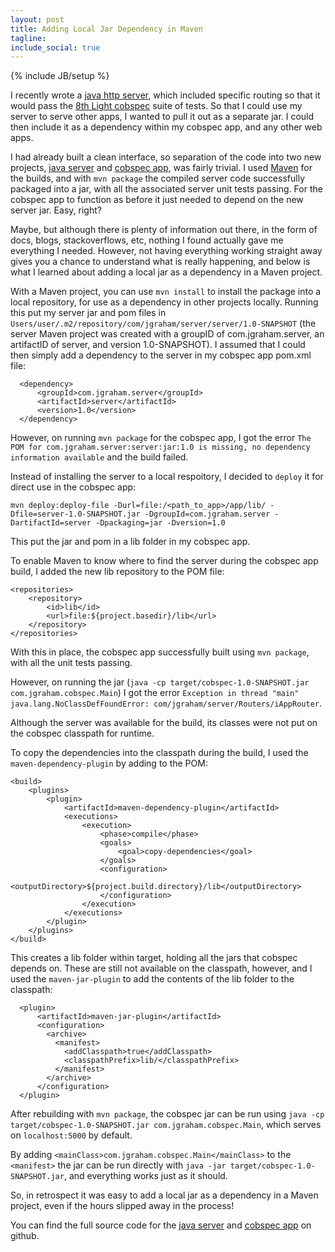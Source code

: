 ```yaml
---
layout: post
title: Adding Local Jar Dependency in Maven
tagline:    
include_social: true
---
```

{% include JB/setup %}

I recently wrote a <a href= "https://github.com/jonathangraham/http_server">java http server</a>, which included specific routing so that it would pass the <a href="https://github.com/8thlight/cob_spec">8th Light cobspec</a> suite of tests. So that I could use my server to serve other apps, I wanted to pull it out as a separate jar. I could then include it as a dependency within my cobspec app, and any other web apps.

I had already built a clean interface, so separation of the code into two new projects, <a href="https://github.com/jonathangraham/java_server">java server</a> and <a href="https://github.com/jonathangraham/cobspec_app">cobspec app</a>, was fairly trivial. I used <a href="https://maven.apache.org/guides/getting-started/maven-in-five-minutes.html">Maven</a> for the builds, and with ```mvn package``` the compiled server code successfully packaged into a jar, with all the associated server unit tests passing. For the cobspec app to function as before it just needed to depend on the new server jar. Easy, right?

Maybe, but although there is plenty of information out there, in the form of docs, blogs, stackoverflows, etc, nothing I found actually gave me everything I needed. However, not having everything working straight away gives you a chance to understand what is really happening, and below is what I learned about adding a local jar as a dependency in a Maven project.  

With a Maven project, you can use ```mvn install``` to install the package into a local repository, for use as a dependency in other projects locally. Running this put my server jar and pom files in ```Users/user/.m2/repository/com/jgraham/server/server/1.0-SNAPSHOT``` (the server Maven project was created with a groupID of com.jgraham.server, an artifactID of server, and version 1.0-SNAPSHOT). I assumed that I could then simply add a dependency to the server in my cobspec app pom.xml file:

      <dependency>
          <groupId>com.jgraham.server</groupId>
          <artifactId>server</artifactId>
          <version>1.0</version>
      </dependency>   

However, on running ```mvn package``` for the cobspec app, I got the error ```The POM for com.jgraham.server:server:jar:1.0 is missing, no dependency information available``` and the build failed.

Instead of installing the server to a local respoitory, I decided to ```deploy``` it for direct use in the cobspec app:

```mvn deploy:deploy-file -Durl=file:/<path_to_app>/app/lib/ -Dfile=server-1.0-SNAPSHOT.jar -DgroupId=com.jgraham.server -DartifactId=server -Dpackaging=jar -Dversion=1.0```

This put the jar and pom in a lib folder in my cobspec app.

To enable Maven to know where to find the server during the cobspec app build, I added the new lib repository to the POM file:

    <repositories>
        <repository>
            <id>lib</id>
            <url>file:${project.basedir}/lib</url>
        </repository>
    </repositories> 

With this in place, the cobspec app successfully built using ```mvn package```, with all the unit tests passing.

However, on running the jar (```java -cp target/cobspec-1.0-SNAPSHOT.jar com.jgraham.cobspec.Main```) I got the error ```Exception in thread "main" java.lang.NoClassDefFoundError: com/jgraham/server/Routers/iAppRouter```.

Although the server was available for the build, its classes were not put on the cobspec classpath for runtime.

To copy the dependencies into the classpath during the build, I used the ```maven-dependency-plugin``` by adding to the POM:

    <build>
        <plugins>
            <plugin>
                <artifactId>maven-dependency-plugin</artifactId>
                <executions>
                    <execution>
                        <phase>compile</phase>
                        <goals>
                            <goal>copy-dependencies</goal>
                        </goals>
                        <configuration>
                            <outputDirectory>${project.build.directory}/lib</outputDirectory>
                        </configuration>
                    </execution>
                </executions>
            </plugin>
        </plugins>
    </build>

This creates a lib folder within target, holding all the jars that cobspec depends on. These are still not available on the classpath, however, and I used the ```maven-jar-plugin``` to add the contents of the lib folder to the classpath:

      <plugin>
          <artifactId>maven-jar-plugin</artifactId>
          <configuration>
            <archive>
              <manifest>
                <addClasspath>true</addClasspath>
                <classpathPrefix>lib/</classpathPrefix>
              </manifest>
            </archive>
          </configuration>
      </plugin>

After rebuilding with ```mvn package```, the cobspec jar can be run using ```java -cp target/cobspec-1.0-SNAPSHOT.jar com.jgraham.cobspec.Main```, which serves on ```localhost:5000``` by default.

By adding ```<mainClass>com.jgraham.cobspec.Main</mainClass>``` to the ```<manifest>``` the jar can be run directly with ```java -jar target/cobspec-1.0-SNAPSHOT.jar```, and everything works just as it should.

So, in retrospect it was easy to add a local jar as a dependency in a Maven project, even if the hours slipped away in the process!

You can find the full source code for the <a href="https://github.com/jonathangraham/java_server">java server</a> and <a href="https://github.com/jonathangraham/cobspec_app">cobspec app</a> on github.